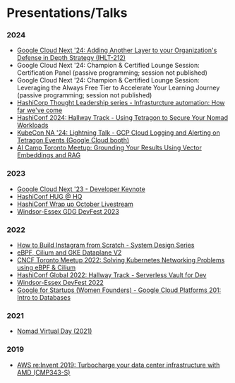 # Presentations/Talks

### 2024
- [Google Cloud Next '24: Adding Another Layer to your Organization's Defense in Depth Strategy (IHLT-212)](https://storage.googleapis.com/public-file-server/images/GoogleNext24_IHLT212.png)
- Google Cloud Next '24: Champion & Certified Lounge Session: Certification Panel (passive programming; session not published)
- Google Cloud Next '24: Champion & Certified Lounge Session: Leveraging the Always Free Tier to Accelerate Your Learning Journey (passive programming; session not published)
- [HashiCorp Thought Leadership series - Infrasturcture automation: How far we've come](https://www.youtube.com/watch?v=3rHsqddcC0Y)
- [HashiConf 2024: Hallway Track - Using Tetragon to Secure Your Nomad Workloads](https://storage.googleapis.com/public-file-server/images/HashiConf2024_hallwaytrack_v2.png)
- [KubeCon NA '24: Lightning Talk - GCP Cloud Logging and Alerting on Tetragon Events (Google Cloud booth)](https://storage.googleapis.com/public-file-server/images/KubeConNA24_LTpromo.png)
- [AI Camp Toronto Meetup: Grounding Your Results Using Vector Embeddings and RAG](https://www.aicamp.ai/event/eventdetails/W2024112014)

### 2023
- [Google Cloud Next '23 - Developer Keynote](https://www.youtube.com/watch?v=268jdNwH6AM&t=511s&ab_channel=GoogleCloud)
- [HashiConf HUG @ HQ](https://meetup.com/san-francisco-hashicorp-user-group/events/295805336)
- [HashiConf Wrap up October Livestream](https://www.youtube.com/watch?v=IP2q2TZq0Ig&t=8s&ab_channel=NedintheCloud)
- [Windsor-Essex GDG DevFest 2023](https://gdg.community.dev/events/details/google-gdg-windsor-presents-windsor-essex-gdg-devfest-2023/)

### 2022
- [How to Build Instagram from Scratch - System Design Series](https://www.youtube.com/watch?v=gyV0YqM0Uxo&ab_channel=ThinkOutsideTheValley)
- [eBPF, Cilium and GKE Dataplane V2](https://www.youtube.com/watch?v=W2NF8T_lVSQ&ab_channel=GoogleDeveloperCommunitiesNorthAmerica)
- [CNCF Toronto Meetup 2022: Solving Kubernetes Networking Problems using eBPF & Cilium](https://community.cncf.io/events/details/cncf-toronto-presents-meetup-cncf-updates-fixing-networks-w-cilium-ebpf-stackrox-container-sec/)
- [HashiConf Global 2022: Hallway Track - Serverless Vault for Dev](https://www.datocms-assets.com/19447/1663340814-hcg_22_hallwaytrack_schedule_v2.pdf)
- [Windsor-Essex DevFest 2022](https://gdg.community.dev/events/details/google-gdg-windsor-presents-windsor-essex-devfest/)
- [Google for Startups (Women Founders) - Google Cloud Platforms 201: Intro to Databases](https://rsvp.withgoogle.com/events/google-cloud-platforms-201-for-women-founders)

### 2021
- [Nomad Virtual Day (2021)](https://www.youtube.com/watch?v=JJsdGrQNXf8&ab_channel=HashiCorp)

### 2019
- [AWS re:Invent 2019: Turbocharge your data center infrastructure with AMD (CMP343-S)](https://www.youtube.com/watch?v=BMKs_upjL6k&list=FLUmWT7hUJxmE5ybdrDby2ag&t=2988s)
